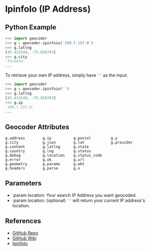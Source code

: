 # IpinfoIo (IP Address)

## Python Example

```python
>>> import geocoder
>>> g = geocoder.ipinfoio('199.7.157.0')
>>> g.latlng
[45.413140, -75.656703]
>>> g.city
'Toronto'
...
```

To retrieve your own IP address, simply have `''` as the input.

```python
>>> import geocoder
>>> g = geocoder.ipinfoio('')
>>> g.latlng
[45.413140, -75.656703]
>>> g.ip
'199.7.157.0'
...
```

## Geocoder Attributes

```
g.address        g.ip          g.postal         g.y
g.city           g.json        g.lat            g.provider
g.content        g.latlng      g.state
g.country        g.lng         g.status
g.debug          g.location    g.status_code
g.error          g.ok          g.url
g.geometry       g.params      g.wkt
g.headers        g.parse       g.x
```

## Parameters

* :param location: Your search IP Address you want geocoded.
* :param location: (optional) `''` will return your current IP address's location.

## References

* [GitHub Repo](https://github.com/DenisCarriere/geocoder)
* [GitHub Wiki](https://github.com/DenisCarriere/geocoder/wiki)
* [IpinfoIo](https://www.ipinfo.io)
